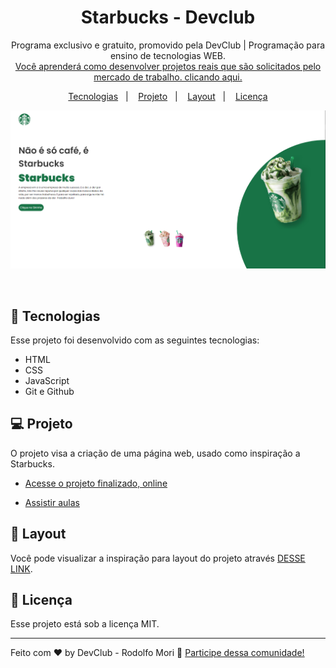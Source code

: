 <h1 align="center"> Starbucks - Devclub </h1>

<p align="center">
Programa exclusivo e gratuito, promovido pela DevClub | Programação para ensino de tecnologias WEB. <br/>
<a href="https://rodolfomori.com.br/devclub/">Você aprenderá como desenvolver projetos reais que são solicitados pelo mercado de trabalho. clicando aqui.</a>
</p>

<p align="center">
  <a href="#-tecnologias">Tecnologias</a>&nbsp;&nbsp;&nbsp;|&nbsp;&nbsp;&nbsp;
  <a href="#-projeto">Projeto</a>&nbsp;&nbsp;&nbsp;|&nbsp;&nbsp;&nbsp;
  <a href="#-layout">Layout</a>&nbsp;&nbsp;&nbsp;|&nbsp;&nbsp;&nbsp;
  <a href="#memo-licença">Licença</a>
</p>

<p align="center">
  <img alt="License" src="./img/site.png">
</p>

<br>

## 🚀 Tecnologias

Esse projeto foi desenvolvido com as seguintes tecnologias:

- HTML
- CSS
- JavaScript
- Git e Github

## 💻 Projeto

O projeto visa a criação de uma página web, usado como inspiração a Starbucks.

- [Acesse o projeto finalizado, online](https://github.com/rodolfomori/starbucks-devclub)

- [Assistir aulas](https://www.youtube.com/@canaldevclub/streams)

## 🔖 Layout

Você pode visualizar a inspiração para layout do projeto através [DESSE LINK](https://www.starbucks.com.br/).

## :memo: Licença

Esse projeto está sob a licença MIT.

---

Feito com ♥ by DevClub - Rodolfo Mori :wave: [Participe dessa comunidade!](https://www.instagram.com/rodolfomorii/)
